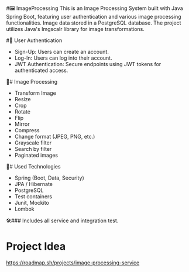 #🖼️ ImageProcessing
This is an Image Processing System built with Java Spring Boot, featuring user authentication and various image processing functionalities. Image data stored in a PostgreSQL database. The project utilizes Java's  Imgscalr library for image transformations.

#🔐 User Authentication
- Sign-Up: Users can create an account.  
- Log-In: Users can log into their account.  
- JWT Authentication: Secure endpoints using JWT tokens for authenticated access.  

🌄# Image Processing  
- Transform Image   
- Resize  
- Crop  
- Rotate    
- Flip  
- Mirror  
- Compress  
- Change format (JPEG, PNG, etc.)  
- Grayscale filter
- Search by filter
- Paginated images

🧰# Used Technologies  
- Spring (Boot, Data, Security)
- JPA / Hibernate
- PostgreSQL
- Test containers
- Junit, Mockito
- Lombok

🛠️### Includes all service and integration test.   
# Project Idea  
https://roadmap.sh/projects/image-processing-service


